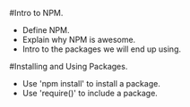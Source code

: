 #Intro to NPM.

* Define NPM.
* Explain why NPM is awesome.
* Intro to the packages we will end up using.

#Installing and Using Packages.

* Use 'npm install' to install a package.
* Use 'require()' to include a package.